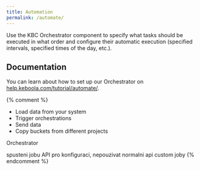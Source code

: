 ```yaml
---
title: Automation
permalink: /automate/
---
```


Use the KBC Orchestrator component to specify what tasks should be executed in what order and 
configure their automatic execution (specified intervals, specified times of the day, etc.).

## Documentation

You can learn about how to set up our Orchestrator on [help.keboola.com/tutorial/automate/](https://help.keboola.com/tutorial/automate/).

{% comment %} 
  - Load data from your system
  - Trigger orchestrations
  - Send data
  - Copy buckets from different projects


Orchestrator

spusteni jobu
API pro konfiguraci, nepouzivat normalni api
custom joby
{% endcomment %}
